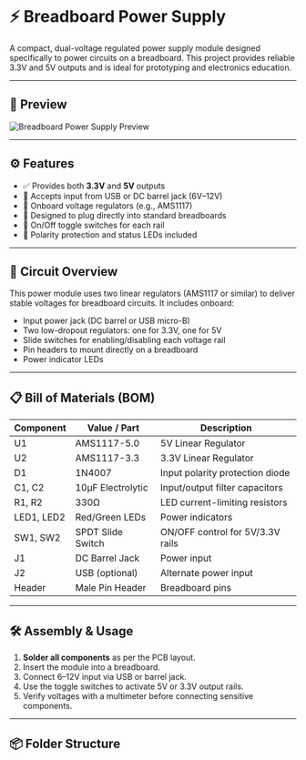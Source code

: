 # ⚡ Breadboard Power Supply

A compact, dual-voltage regulated power supply module designed specifically to power circuits on a breadboard. This project provides reliable 3.3V and 5V outputs and is ideal for prototyping and electronics education.

---

## 📸 Preview

![Breadboard Power Supply Preview](images/breadboard-preview.png) <!-- Replace with actual image if available -->

---

## ⚙️ Features

- ✅ Provides both **3.3V** and **5V** outputs
- 🔌 Accepts input from USB or DC barrel jack (6V–12V)
- 🧰 Onboard voltage regulators (e.g., AMS1117)
- 📎 Designed to plug directly into standard breadboards
- 🔋 On/Off toggle switches for each rail
- 🧲 Polarity protection and status LEDs included

---

## 🔧 Circuit Overview

This power module uses two linear regulators (AMS1117 or similar) to deliver stable voltages for breadboard circuits. It includes onboard:

- Input power jack (DC barrel or USB micro-B)
- Two low-dropout regulators: one for 3.3V, one for 5V
- Slide switches for enabling/disabling each voltage rail
- Pin headers to mount directly on a breadboard
- Power indicator LEDs

---

## 📋 Bill of Materials (BOM)

| Component | Value / Part       | Description                         |
|-----------|--------------------|-------------------------------------|
| U1        | AMS1117-5.0        | 5V Linear Regulator                 |
| U2        | AMS1117-3.3        | 3.3V Linear Regulator               |
| D1        | 1N4007             | Input polarity protection diode     |
| C1, C2    | 10µF Electrolytic  | Input/output filter capacitors      |
| R1, R2    | 330Ω               | LED current-limiting resistors      |
| LED1, LED2| Red/Green LEDs     | Power indicators                    |
| SW1, SW2  | SPDT Slide Switch  | ON/OFF control for 5V/3.3V rails     |
| J1        | DC Barrel Jack     | Power input                         |
| J2        | USB (optional)     | Alternate power input               |
| Header    | Male Pin Header    | Breadboard pins                     |

---

## 🛠️ Assembly & Usage

1. **Solder all components** as per the PCB layout.
2. Insert the module into a breadboard.
3. Connect 6–12V input via USB or barrel jack.
4. Use the toggle switches to activate 5V or 3.3V output rails.
5. Verify voltages with a multimeter before connecting sensitive components.

---

## 📦 Folder Structure


